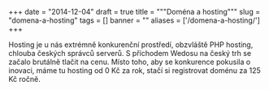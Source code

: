 
+++
date = "2014-12-04"
draft = true
title = """Doména a hosting"""
slug = "domena-a-hosting"
tags = []
banner = ""
aliases = ['/domena-a-hosting/']
+++

Hosting je u nás extrémně konkurenční prostředí, obzvláště PHP hosting, chlouba českých správců serverů. S příchodem Wedosu na český trh se začalo brutálně tlačit na cenu. Místo toho, aby se konkurence pokusila o inovaci, máme tu hosting od 0 Kč za rok, stačí si registrovat doménu za 125 Kč ročně.



